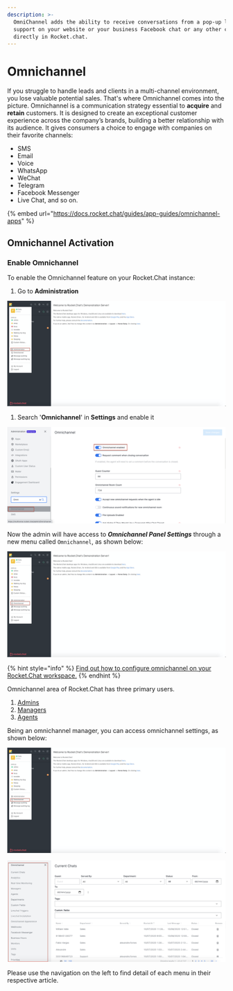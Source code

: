 ```yaml
---
description: >-
  OmniChannel adds the ability to receive conversations from a pop-up livechat
  support on your website or your business Facebook chat or any other channel
  directly in Rocket.chat.
---
```


# Omnichannel

If you struggle to handle leads and clients in a multi-channel environment, you lose valuable potential sales. That's where Omnichannel comes into the picture. Omnichannel is a communication strategy essential to **acquire** and **retain** customers. It is designed to create an exceptional customer experience across the company’s brands, building a better relationship with its audience. It gives consumers a choice to engage with companies on their favorite channels:&#x20;

* SMS&#x20;
* Email
* Voice
* WhatsApp
* WeChat
* Telegram
* Facebook Messenger
* Live Chat, and so on.&#x20;

{% embed url="https://docs.rocket.chat/guides/app-guides/omnichannel-apps" %}

## Omnichannel Activation

### Enable Omnichannel

To enable the Omnichannel feature on your Rocket.Chat instance:

1. Go to **Administration**

![](<../../.gitbook/assets/image (586).png>)

1. Search '**Omnichannel**' in **Settings** and enable it

![](<../../.gitbook/assets/image (26).png>)

Now the admin will have access to _**Omnichannel Panel Settings**_ through a new menu called `Omnichannel`, as shown below:

![](<../../.gitbook/assets/image (587).png>)

{% hint style="info" %}
[Find out how to configure omnichannel on your Rocket.Chat workspace.](https://docs.rocket.chat/guides/administration/settings/omnichannel-admins-guide#configuration)
{% endhint %}



Omnichannel area of Rocket.Chat has three primary users.

1. [Admins](https://docs.rocket.chat/guides/omnichannel-guides/omnichannel)
2. [Managers](https://docs.rocket.chat/guides/omnichannel-guides/omnichannel-manger-guides)
3. [Agents](https://docs.rocket.chat/guides/omnichannel/agents)

Being an omnichannel manager, you can access omnichannel settings, as shown below:

![](<../../.gitbook/assets/image (598) (2) (2) (2) (2) (2) (2) (2) (2) (2).png>)

![](<../../.gitbook/assets/image (58).png>)

Please use the navigation on the left to find detail of each menu in their respective article.&#x20;

